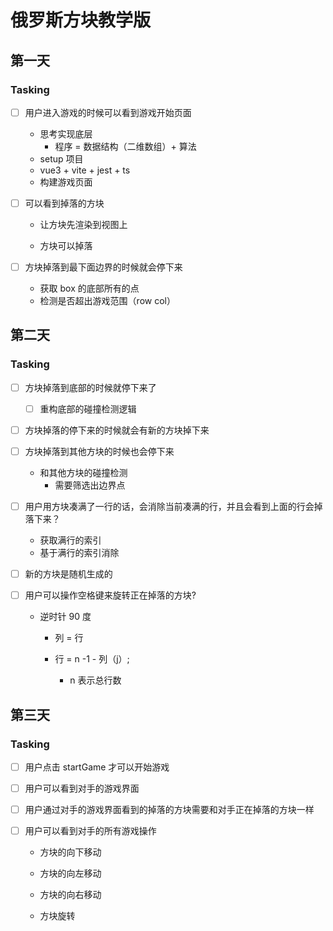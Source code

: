 # 俄罗斯方块教学版

## 第一天

### Tasking

- [ ] 用户进入游戏的时候可以看到游戏开始页面

  - 思考实现底层
    - 程序 = 数据结构（二维数组）+ 算法
  - setup 项目
  - vue3 + vite + jest + ts
  - 构建游戏页面

- [ ] 可以看到掉落的方块

  - 让方块先渲染到视图上

  - 方块可以掉落

- [ ] 方块掉落到最下面边界的时候就会停下来

  - 获取 box 的底部所有的点
  - 检测是否超出游戏范围（row col）

## 第二天

### Tasking

- [ ] 方块掉落到底部的时候就停下来了

  - [ ] 重构底部的碰撞检测逻辑

- [ ] 方块掉落的停下来的时候就会有新的方块掉下来
- [ ] 方块掉落到其他方块的时候也会停下来

  - 和其他方块的碰撞检测
    - 需要筛选出边界点

- [ ] 用户用方块凑满了一行的话，会消除当前凑满的行，并且会看到上面的行会掉落下来？

  - 获取满行的索引
  - 基于满行的索引消除

- [ ] 新的方块是随机生成的
- [ ] 用户可以操作空格键来旋转正在掉落的方块?

  - 逆时针 90 度

    - 列 = 行

    - 行 = n -1 - 列（j）;
      - n 表示总行数

## 第三天

### Tasking

- [ ] 用户点击 startGame 才可以开始游戏
- [ ] 用户可以看到对手的游戏界面
- [ ] 用户通过对手的游戏界面看到的掉落的方块需要和对手正在掉落的方块一样
- [ ] 用户可以看到对手的所有游戏操作

  - 方块的向下移动

  - 方块的向左移动

  - 方块的向右移动

  - 方块旋转
